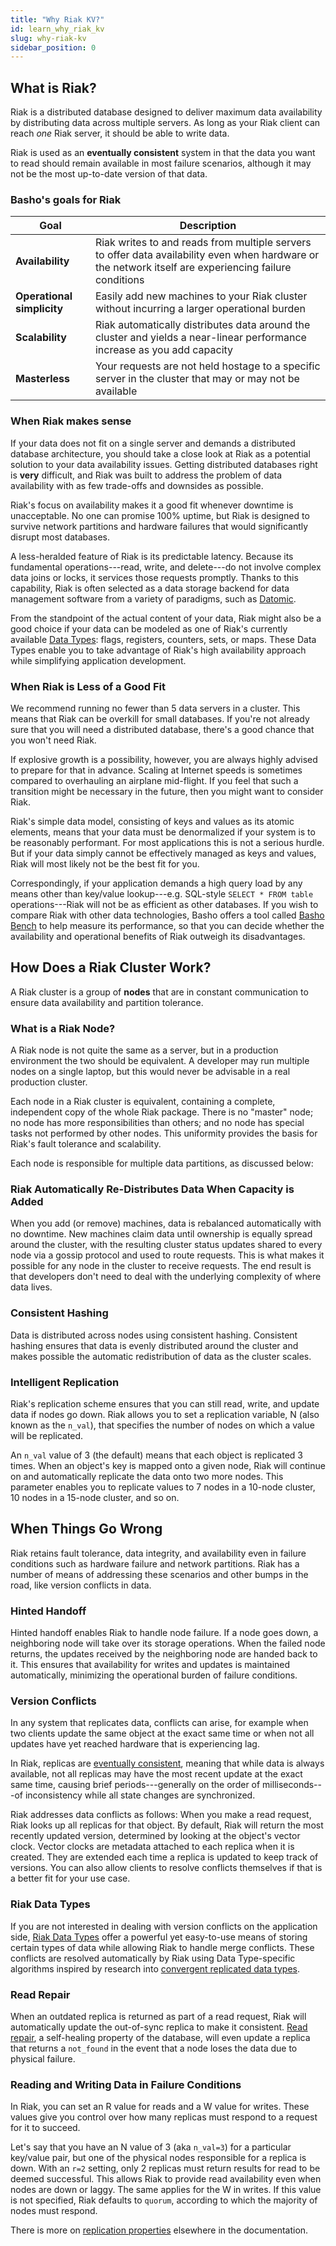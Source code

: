 ```yaml
---
title: "Why Riak KV?"
id: learn_why_riak_kv
slug: why-riak-kv
sidebar_position: 0
---
```


[apps replication properties]: ../developing/app-guide/replication-properties.md

[Basho Bench]: ../using/performance/benchmarking.md

[cluster ops strong consistency]: ../using/cluster-operations/strong-consistency.md

[concept eventual consistency]: ../learn/concepts/eventual-consistency.md

[convergent replicated data types]: http://hal.upmc.fr/docs/00/55/55/88/PDF/techreport.pdf

[Datomic]: http://www.datomic.com/overview.html

[dev data types]: ../developing/data-types/index.md

[glossary read rep]: ../learn/glossary.md#read-repair

## What is Riak?

Riak is a distributed database designed to deliver maximum data
availability by distributing data across multiple servers. As long as
your Riak client can reach *one* Riak server, it should be able to write
data.

Riak is used as an **eventually consistent** system in that the data
you want to read should remain available in most failure scenarios,
although it may not be the most up-to-date version of that data.

### Basho's goals for Riak

| Goal                       | Description                                                                                                                                            |
|----------------------------|--------------------------------------------------------------------------------------------------------------------------------------------------------|
| **Availability**           | Riak writes to and reads from multiple servers to offer data availability even when hardware or the network itself are experiencing failure conditions |
| **Operational simplicity** | Easily add new machines to your Riak cluster without incurring a larger operational burden                                                             |
| **Scalability**            | Riak automatically distributes data around the cluster and yields a near-linear performance increase as you add capacity                               |
| **Masterless**             | Your requests are not held hostage to a specific server in the cluster that may or may not be available                                                |

### When Riak makes sense

If your data does not fit on a single server and demands a distributed
database architecture, you should take a close look at Riak as a
potential solution to your data availability issues. Getting distributed
databases right is **very** difficult, and Riak was built to address the
problem of data availability with as few trade-offs and downsides as
possible.

Riak's focus on availability makes it a good fit whenever downtime is
unacceptable. No one can promise 100% uptime, but Riak is designed to
survive network partitions and hardware failures that would
significantly disrupt most databases.

A less-heralded feature of Riak is its predictable latency. Because its
fundamental operations---read, write, and delete---do not involve
complex data joins or locks, it services those requests promptly. Thanks
to this capability, Riak is often selected as a data storage backend for
data management software from a variety of paradigms, such as
[Datomic].

From the standpoint of the actual content of your data, Riak might also
be a good choice if your data can be modeled as one of Riak's currently
available [Data Types][dev data types]:  flags, registers, counters,
sets, or maps. These Data Types enable you to take advantage of Riak's
high availability approach while simplifying application development.

### When Riak is Less of a Good Fit

We recommend running no fewer than 5 data servers in a cluster.
This means that Riak can be overkill for small databases. If you're not
already sure that you will need a distributed database, there's a good
chance that you won't need Riak.

If explosive growth is a possibility, however, you are always highly
advised to prepare for that in advance. Scaling at Internet speeds is
sometimes compared to overhauling an airplane mid-flight. If you feel
that such a transition might be necessary in the future, then you might
want to consider Riak.

Riak's simple data model, consisting of keys and values as its atomic
elements, means that your data must be denormalized if your system is to
be reasonably performant. For most applications this is not a serious
hurdle. But if your data simply cannot be effectively managed as keys
and values, Riak will most likely not be the best fit for you.

Correspondingly, if your application demands a high query load by any
means other than key/value lookup---e.g. SQL-style `SELECT * FROM table`
operations---Riak will not be as efficient as other databases. If you
wish to compare Riak with other data technologies, Basho offers a tool
called [Basho Bench] to help measure its performance, so that you can
decide whether the availability and operational benefits of Riak
outweigh its disadvantages.

## How Does a Riak Cluster Work?

A Riak cluster is a group of **nodes** that are in constant
communication to ensure data availability and partition tolerance.

### What is a Riak Node?

A Riak node is not quite the same as a server, but in a production
environment the two should be equivalent. A developer may run multiple
nodes on a single laptop, but this would never be advisable in a real
production cluster.

Each node in a Riak cluster is equivalent, containing a complete,
independent copy of the whole Riak package. There is no "master" node;
no node has more responsibilities than others; and no node has special
tasks not performed by other nodes. This uniformity provides the basis
for Riak's fault tolerance and scalability.

Each node is responsible for multiple data partitions, as discussed
below:

### Riak Automatically Re-Distributes Data When Capacity is Added

When you add (or remove) machines, data is rebalanced automatically with
no downtime. New machines claim data until ownership is equally spread
around the cluster, with the resulting cluster status updates shared to
every node via a gossip protocol and used to route requests. This is
what makes it possible for any node in the cluster to receive requests.
The end result is that developers don't need to deal with the underlying
complexity of where data lives.

### Consistent Hashing

Data is distributed across nodes using consistent hashing. Consistent
hashing ensures that data is evenly distributed around the cluster and
makes possible the automatic redistribution of data as the cluster
scales.

### Intelligent Replication

Riak's replication scheme ensures that you can still read, write, and
update data if nodes go down. Riak allows you to set a replication
variable, N (also known as the `n_val`), that specifies the number of
nodes on which a value will be replicated.

An `n_val` value of 3 (the default) means that each object is replicated
3 times. When an object's key is mapped onto a given node, Riak will
continue on and automatically replicate the data onto two more nodes.
This parameter enables you to replicate values to 7 nodes in a 10-node
cluster, 10 nodes in a 15-node cluster, and so on.

## When Things Go Wrong

Riak retains fault tolerance, data integrity, and availability even in
failure conditions such as hardware failure and network partitions. Riak
has a number of means of addressing these scenarios and other bumps in
the road, like version conflicts in data.

### Hinted Handoff

Hinted handoff enables Riak to handle node failure. If a node goes down,
a neighboring node will take over its storage operations. When the
failed node returns, the updates received by the neighboring node are
handed back to it. This ensures that availability for writes and updates
is maintained automatically, minimizing the operational burden of
failure conditions.

### Version Conflicts

In any system that replicates data, conflicts can arise, for example
when two clients update the same object at the exact same time or when
not all updates have yet reached hardware that is experiencing lag.

In Riak, replicas are [eventually consistent][concept eventual consistency],
meaning that while data is always available, not all replicas may have
the most recent update at the exact same time, causing brief
periods---generally on the order of milliseconds---of inconsistency
while all state changes are synchronized.

Riak addresses data conflicts as follows: When you make a read request,
Riak looks up all replicas for that object. By default, Riak will return
the most recently updated version, determined by looking at the object's
vector clock. Vector clocks are metadata attached to each replica when
it is created. They are extended each time a replica is updated to keep
track of versions. You can also allow clients to resolve conflicts
themselves if that is a better fit for your use case.

### Riak Data Types

If you are not interested in dealing with version conflicts on the
application side, [Riak Data Types][dev data types] offer a powerful
yet easy-to-use means of storing certain types of data while allowing
Riak to handle merge conflicts. These conflicts are resolved
automatically by Riak using Data Type-specific algorithms inspired by
research into [convergent replicated data types].

### Read Repair

When an outdated replica is returned as part of a read request, Riak
will automatically update the out-of-sync replica to make it consistent.
[Read repair][glossary read rep], a self-healing property of
the database, will even update a replica that returns a `not_found` in
the event that a node loses the data due to physical failure.

### Reading and Writing Data in Failure Conditions

In Riak, you can set an R value for reads and a W value for writes.
These values give you control over how many replicas must respond to a
request for it to succeed.

Let's say that you have an N value of 3 (aka `n_val=3`) for a particular
key/value pair, but one of the physical nodes responsible for a replica
is down. With an `r=2` setting, only 2 replicas must return results for
read to be deemed successful. This allows Riak to provide read
availability even when nodes are down or laggy. The same applies for the
W in writes. If this value is not specified, Riak defaults to `quorum`,
according to which the majority of nodes must respond.

There is more on [replication properties][apps replication properties] elsewhere in the
documentation.
